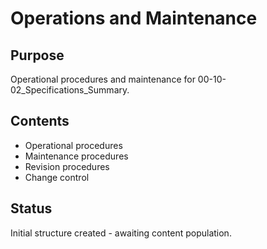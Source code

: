 # Operations and Maintenance

## Purpose
Operational procedures and maintenance for 00-10-02_Specifications_Summary.

## Contents
- Operational procedures
- Maintenance procedures
- Revision procedures
- Change control

## Status
Initial structure created - awaiting content population.

